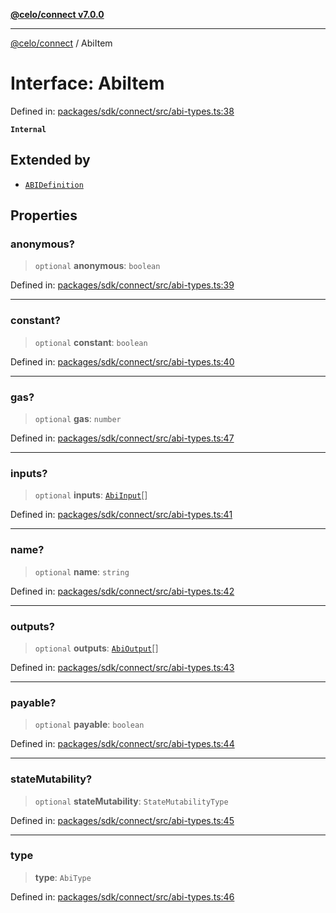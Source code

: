 [**@celo/connect v7.0.0**](../README.md)

***

[@celo/connect](../globals.md) / AbiItem

# Interface: AbiItem

Defined in: [packages/sdk/connect/src/abi-types.ts:38](https://github.com/celo-org/developer-tooling/blob/master/packages/sdk/connect/src/abi-types.ts#L38)

**`Internal`**

## Extended by

- [`ABIDefinition`](ABIDefinition.md)

## Properties

### anonymous?

> `optional` **anonymous**: `boolean`

Defined in: [packages/sdk/connect/src/abi-types.ts:39](https://github.com/celo-org/developer-tooling/blob/master/packages/sdk/connect/src/abi-types.ts#L39)

***

### constant?

> `optional` **constant**: `boolean`

Defined in: [packages/sdk/connect/src/abi-types.ts:40](https://github.com/celo-org/developer-tooling/blob/master/packages/sdk/connect/src/abi-types.ts#L40)

***

### gas?

> `optional` **gas**: `number`

Defined in: [packages/sdk/connect/src/abi-types.ts:47](https://github.com/celo-org/developer-tooling/blob/master/packages/sdk/connect/src/abi-types.ts#L47)

***

### inputs?

> `optional` **inputs**: [`AbiInput`](AbiInput.md)[]

Defined in: [packages/sdk/connect/src/abi-types.ts:41](https://github.com/celo-org/developer-tooling/blob/master/packages/sdk/connect/src/abi-types.ts#L41)

***

### name?

> `optional` **name**: `string`

Defined in: [packages/sdk/connect/src/abi-types.ts:42](https://github.com/celo-org/developer-tooling/blob/master/packages/sdk/connect/src/abi-types.ts#L42)

***

### outputs?

> `optional` **outputs**: [`AbiOutput`](AbiOutput.md)[]

Defined in: [packages/sdk/connect/src/abi-types.ts:43](https://github.com/celo-org/developer-tooling/blob/master/packages/sdk/connect/src/abi-types.ts#L43)

***

### payable?

> `optional` **payable**: `boolean`

Defined in: [packages/sdk/connect/src/abi-types.ts:44](https://github.com/celo-org/developer-tooling/blob/master/packages/sdk/connect/src/abi-types.ts#L44)

***

### stateMutability?

> `optional` **stateMutability**: `StateMutabilityType`

Defined in: [packages/sdk/connect/src/abi-types.ts:45](https://github.com/celo-org/developer-tooling/blob/master/packages/sdk/connect/src/abi-types.ts#L45)

***

### type

> **type**: `AbiType`

Defined in: [packages/sdk/connect/src/abi-types.ts:46](https://github.com/celo-org/developer-tooling/blob/master/packages/sdk/connect/src/abi-types.ts#L46)
